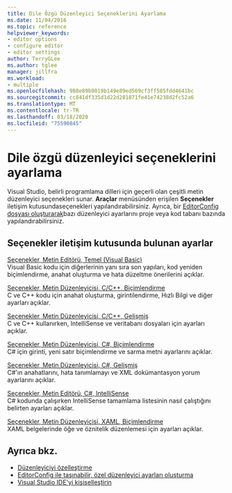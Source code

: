 ```yaml
---
title: Dile Özgü Düzenleyici Seçeneklerini Ayarlama
ms.date: 11/04/2016
ms.topic: reference
helpviewer_keywords:
- editor options
- configure editor
- editor settings
author: TerryGLee
ms.author: tglee
manager: jillfra
ms.workload:
- multiple
ms.openlocfilehash: 988e89b9019b149e89ed569cf3ff585fdd4641bc
ms.sourcegitcommit: cc841df335d1d22d281871fe41e74238d2fc52a6
ms.translationtype: MT
ms.contentlocale: tr-TR
ms.lasthandoff: 03/18/2020
ms.locfileid: "75590845"
---
```

# <a name="set-language-specific-editor-options"></a>Dile özgü düzenleyici seçeneklerini ayarlama

Visual Studio, belirli programlama dilleri için geçerli olan çeşitli metin düzenleyici seçenekleri sunar. **Araçlar** menüsünden erişilen **Seçenekler** iletişim kutusundaseçenekleri yapılandırabilirsiniz. Ayrıca, bir [EditorConfig dosyası oluşturarak](../../ide/create-portable-custom-editor-options.md)bazı düzenleyici ayarlarını proje veya kod tabanı bazında yapılandırabilirsiniz.

## <a name="settings-available-in-the-options-dialog-box"></a>Seçenekler iletişim kutusunda bulunan ayarlar

[Seçenekler, Metin Editörü, Temel (Visual Basic)](../../ide/reference/options-text-editor-basic-visual-basic.md)\
Visual Basic kodu için diğerlerinin yanı sıra son yapıları, kod yeniden biçimlendirme, anahat oluşturma ve hata düzeltme önerilerini açıklar.

[Seçenekler, Metin Düzenleyicisi, C/C++, Biçimlendirme](../../ide/reference/options-text-editor-c-cpp-formatting.md)\
C ve C++ kodu için anahat oluşturma, girintilendirme, Hızlı Bilgi ve diğer ayarları açıklar.

[Seçenekler, Metin Düzenleyicisi, C/C++, Gelişmiş](../../ide/reference/options-text-editor-c-cpp-advanced.md)\
C ve C++ kullanırken, IntelliSense ve veritabanı dosyaları için ayarları açıklar.

[Seçenekler, Metin Düzenleyicisi, C#, Biçimlendirme](../../ide/reference/options-text-editor-csharp-formatting.md)\
C# için girinti, yeni satır biçimlendirme ve sarma metni ayarlarını açıklar.

[Seçenekler, Metin Düzenleyicisi, C#, Gelişmiş](../../ide/reference/options-text-editor-csharp-advanced.md)\
C#'ın anahatlarını, hata tanımlamayı ve XML dokümantasyon yorum ayarlarını açıklar.

[Seçenekler, Metin Editörü, C#, IntelliSense](../../ide/reference/options-text-editor-csharp-intellisense.md)\
C# kodunda çalışırken IntelliSense tamamlama listesinin nasıl çalıştığını belirten ayarları açıklar.

[Seçenekler, Metin Düzenleyicisi, XAML, Biçimlendirme](../../ide/reference/options-text-editor-xaml-formatting.md)\
XAML belgelerinde öğe ve öznitelik düzenlemesi için ayarları açıklar.

## <a name="see-also"></a>Ayrıca bkz.

- [Düzenleyiciyi özelleştirme](../how-to-change-text-case-in-the-editor.md)
- [EditorConfig ile taşınabilir, özel düzenleyici ayarları oluşturma](../../ide/create-portable-custom-editor-options.md)
- [Visual Studio IDE'yi kişiselleştirin](../../ide/personalizing-the-visual-studio-ide.md)
